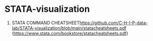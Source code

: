 # STATA-visualization

1. STATA COMMAND CHEATSHEET<https://github.com/C-H-I-P-data-lab/STATA-visualization/blob/main/statacheatsheets.pdf> (https://www.stata.com/bookstore/statacheatsheets.pdf)
